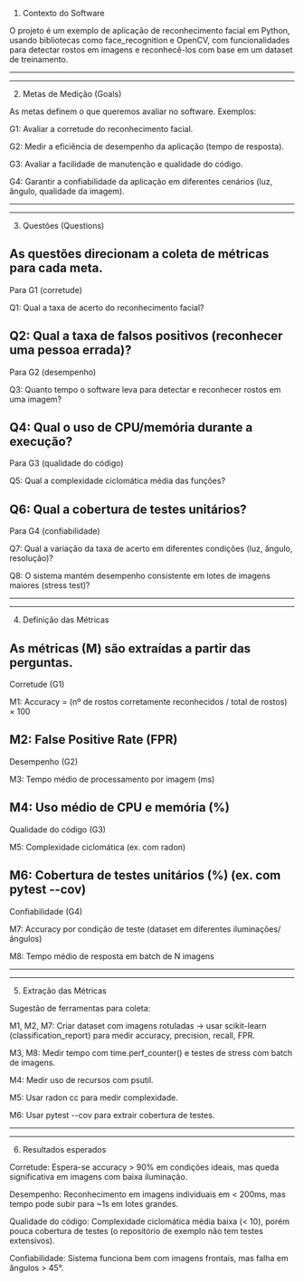 1. Contexto do Software

O projeto é um exemplo de aplicação de reconhecimento facial em Python, usando bibliotecas como face_recognition e OpenCV, com funcionalidades para detectar rostos em imagens e reconhecê-los com base em um dataset de treinamento.

-------------------------------------------------------------------------------------------------------------------------
-------------------------------------------------------------------------------------------------------------------------

2. Metas de Medição (Goals)

As metas definem o que queremos avaliar no software. Exemplos:

G1: Avaliar a corretude do reconhecimento facial.

G2: Medir a eficiência de desempenho da aplicação (tempo de resposta).

G3: Avaliar a facilidade de manutenção e qualidade do código.

G4: Garantir a confiabilidade da aplicação em diferentes cenários (luz, ângulo, qualidade da imagem).

-------------------------------------------------------------------------------------------------------------------------
-------------------------------------------------------------------------------------------------------------------------

3. Questões (Questions)

As questões direcionam a coleta de métricas para cada meta.
-------------------------------------------------------------------------------------------------------------------------
Para G1 (corretude)

Q1: Qual a taxa de acerto do reconhecimento facial?

Q2: Qual a taxa de falsos positivos (reconhecer uma pessoa errada)?
-------------------------------------------------------------------------------------------------------------------------
Para G2 (desempenho)

Q3: Quanto tempo o software leva para detectar e reconhecer rostos em uma imagem?

Q4: Qual o uso de CPU/memória durante a execução?
-------------------------------------------------------------------------------------------------------------------------
Para G3 (qualidade do código)

Q5: Qual a complexidade ciclomática média das funções?

Q6: Qual a cobertura de testes unitários?
-------------------------------------------------------------------------------------------------------------------------
Para G4 (confiabilidade)

Q7: Qual a variação da taxa de acerto em diferentes condições (luz, ângulo, resolução)?

Q8: O sistema mantém desempenho consistente em lotes de imagens maiores (stress test)?

-------------------------------------------------------------------------------------------------------------------------
-------------------------------------------------------------------------------------------------------------------------

4. Definição das Métricas

As métricas (M) são extraídas a partir das perguntas.
-------------------------------------------------------------------------------------------------------------------------
Corretude (G1)

M1: Accuracy = (nº de rostos corretamente reconhecidos / total de rostos) × 100

M2: False Positive Rate (FPR)
-------------------------------------------------------------------------------------------------------------------------
Desempenho (G2)

M3: Tempo médio de processamento por imagem (ms)

M4: Uso médio de CPU e memória (%)
-------------------------------------------------------------------------------------------------------------------------
Qualidade do código (G3)

M5: Complexidade ciclomática (ex. com radon)

M6: Cobertura de testes unitários (%) (ex. com pytest --cov)
-------------------------------------------------------------------------------------------------------------------------
Confiabilidade (G4)

M7: Accuracy por condição de teste (dataset em diferentes iluminações/ângulos)

M8: Tempo médio de resposta em batch de N imagens

-------------------------------------------------------------------------------------------------------------------------
-------------------------------------------------------------------------------------------------------------------------

5. Extração das Métricas

Sugestão de ferramentas para coleta:

M1, M2, M7: Criar dataset com imagens rotuladas → usar scikit-learn (classification_report) para medir accuracy, precision, recall, FPR.

M3, M8: Medir tempo com time.perf_counter() e testes de stress com batch de imagens.

M4: Medir uso de recursos com psutil.

M5: Usar radon cc para medir complexidade.

M6: Usar pytest --cov para extrair cobertura de testes.

-------------------------------------------------------------------------------------------------------------------------
-------------------------------------------------------------------------------------------------------------------------

6. Resultados esperados

Corretude: Espera-se accuracy > 90% em condições ideais, mas queda significativa em imagens com baixa iluminação.

Desempenho: Reconhecimento em imagens individuais em < 200ms, mas tempo pode subir para ~1s em lotes grandes.

Qualidade do código: Complexidade ciclomática média baixa (< 10), porém pouca cobertura de testes (o repositório de exemplo não tem testes extensivos).

Confiabilidade: Sistema funciona bem com imagens frontais, mas falha em ângulos > 45°.